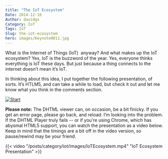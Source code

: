 ```yaml
---
title: "The IoT Ecosystem"
Date: 2014-12-16
Author: davidgs
Category: IoT
Tags: IoT
Slug: the-iot-ecosystem
hero: images/Keynote0011.jpg
---
```


What is the Internet of Things (IoT)  anyway? And what makes up the IoT ecosystem? Yes, IoT is the buzzword of the year. Yes, everyone thinks everything is IoT these days. But just because a thing connects to the internet doesn’t mean it’s IoT.

In thinking about this idea, I put together the following presentation, of sorts. It’s HTLM5, and can take a while to load, but check it out and let me know what you think in the comments section.

[![Start](/posts/category/iot/images/Keynote0011.jpg)](http://davidgs.com/IoTEcosystem/index.html)

**Please note:** The DHTML viewer can, on occasion, be a bit finicky. If you get an error page, please go back, and reload. I’m looking into the problem. If the DHTML Player truly fails -- or if you're using Chrome, which has abysmal HTML5 support, you can watch the presentation as a video below. Keep in mind that the timings are a bit off in the video version, so pause/rewind may be your friend.

{{< video "/posts/category/iot/images/IoTEcosystem.mp4" "IoT Ecosystem Presentation" >}}
